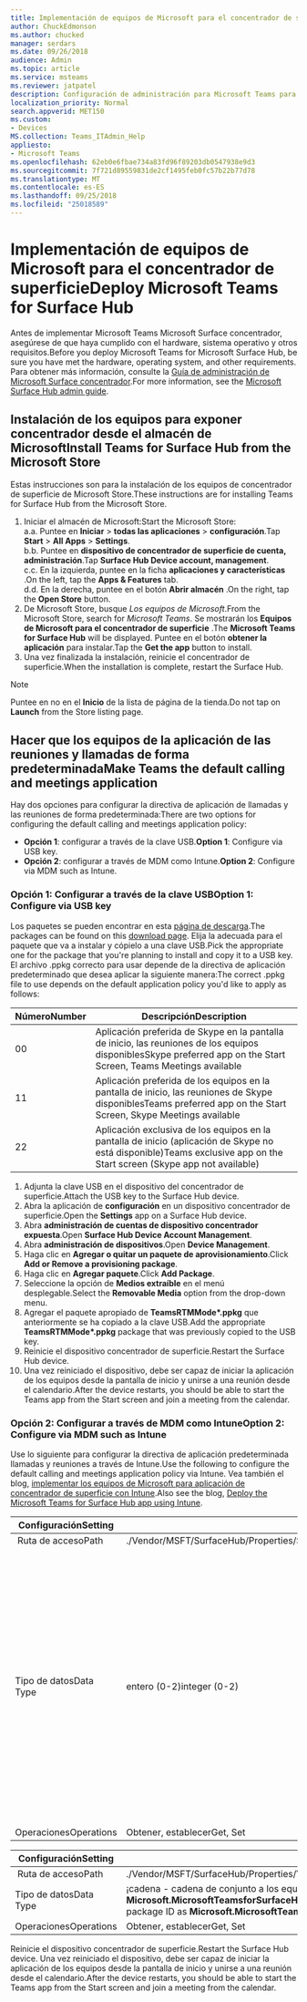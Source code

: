 ```yaml
---
title: Implementación de equipos de Microsoft para el concentrador de superficie
author: ChuckEdmonson
ms.author: chucked
manager: serdars
ms.date: 09/26/2018
audience: Admin
ms.topic: article
ms.service: msteams
ms.reviewer: jatpatel
description: Configuración de administración para Microsoft Teams para concentrador de superficie.
localization_priority: Normal
search.appverid: MET150
ms.custom:
- Devices
MS.collection: Teams_ITAdmin_Help
appliesto:
- Microsoft Teams
ms.openlocfilehash: 62eb0e6fbae734a83fd96f89203db0547938e9d3
ms.sourcegitcommit: 7f721d89559831de2cf1495feb0fc57b22b77d78
ms.translationtype: MT
ms.contentlocale: es-ES
ms.lasthandoff: 09/25/2018
ms.locfileid: "25018589"
---
```

<a name="deploy-microsoft-teams-for-surface-hub"></a><span data-ttu-id="7a9b8-103">Implementación de equipos de Microsoft para el concentrador de superficie</span><span class="sxs-lookup"><span data-stu-id="7a9b8-103">Deploy Microsoft Teams for Surface Hub</span></span>
======================================

<span data-ttu-id="7a9b8-104">Antes de implementar Microsoft Teams Microsoft Surface concentrador, asegúrese de que haya cumplido con el hardware, sistema operativo y otros requisitos.</span><span class="sxs-lookup"><span data-stu-id="7a9b8-104">Before you deploy Microsoft Teams for Microsoft Surface Hub, be sure you have met the hardware, operating system, and other requirements.</span></span> <span data-ttu-id="7a9b8-105">Para obtener más información, consulte la [Guía de administración de Microsoft Surface concentrador](https://docs.microsoft.com/surface-hub/).</span><span class="sxs-lookup"><span data-stu-id="7a9b8-105">For more information, see the [Microsoft Surface Hub admin guide](https://docs.microsoft.com/surface-hub/).</span></span>

## <a name="install-teams-for-surface-hub-from-the-microsoft-store"></a><span data-ttu-id="7a9b8-106">Instalación de los equipos para exponer concentrador desde el almacén de Microsoft</span><span class="sxs-lookup"><span data-stu-id="7a9b8-106">Install Teams for Surface Hub from the Microsoft Store</span></span> 

<span data-ttu-id="7a9b8-107">Estas instrucciones son para la instalación de los equipos de concentrador de superficie de Microsoft Store.</span><span class="sxs-lookup"><span data-stu-id="7a9b8-107">These instructions are for installing Teams for Surface Hub from the Microsoft Store.</span></span> 
 
1. <span data-ttu-id="7a9b8-108">Iniciar el almacén de Microsoft:</span><span class="sxs-lookup"><span data-stu-id="7a9b8-108">Start the Microsoft Store:</span></span><br>
   <span data-ttu-id="7a9b8-109">a.</span><span class="sxs-lookup"><span data-stu-id="7a9b8-109">a.</span></span> <span data-ttu-id="7a9b8-110">Puntee en **Iniciar** > **todas las aplicaciones** > **configuración**.</span><span class="sxs-lookup"><span data-stu-id="7a9b8-110">Tap **Start** > **All Apps** > **Settings**.</span></span><br> <span data-ttu-id="7a9b8-111">b.</span><span class="sxs-lookup"><span data-stu-id="7a9b8-111">b.</span></span> <span data-ttu-id="7a9b8-112">Puntee en **dispositivo de concentrador de superficie de cuenta, administración**.</span><span class="sxs-lookup"><span data-stu-id="7a9b8-112">Tap **Surface Hub Device account, management**.</span></span><br>
   <span data-ttu-id="7a9b8-113">c.</span><span class="sxs-lookup"><span data-stu-id="7a9b8-113">c.</span></span> <span data-ttu-id="7a9b8-114">En la izquierda, puntee en la ficha **aplicaciones y características** .</span><span class="sxs-lookup"><span data-stu-id="7a9b8-114">On the left, tap the **Apps & Features** tab.</span></span><br> <span data-ttu-id="7a9b8-115">d.</span><span class="sxs-lookup"><span data-stu-id="7a9b8-115">d.</span></span> <span data-ttu-id="7a9b8-116">En la derecha, puntee en el botón **Abrir almacén** .</span><span class="sxs-lookup"><span data-stu-id="7a9b8-116">On the right, tap the **Open Store** button.</span></span> 
2. <span data-ttu-id="7a9b8-117">De Microsoft Store, busque *Los equipos de Microsoft*.</span><span class="sxs-lookup"><span data-stu-id="7a9b8-117">From the Microsoft Store, search for *Microsoft Teams*.</span></span> <span data-ttu-id="7a9b8-118">Se mostrarán los **Equipos de Microsoft para el concentrador de superficie** .</span><span class="sxs-lookup"><span data-stu-id="7a9b8-118">The **Microsoft Teams for Surface Hub** will be displayed.</span></span> <span data-ttu-id="7a9b8-119">Puntee en el botón **obtener la aplicación** para instalar.</span><span class="sxs-lookup"><span data-stu-id="7a9b8-119">Tap the **Get the app** button to install.</span></span>  
3. <span data-ttu-id="7a9b8-120">Una vez finalizada la instalación, reinicie el concentrador de superficie.</span><span class="sxs-lookup"><span data-stu-id="7a9b8-120">When the installation is complete, restart the Surface Hub.</span></span> 

> [!NOTE]
> <span data-ttu-id="7a9b8-121">Puntee en no en el **Inicio** de la lista de página de la tienda.</span><span class="sxs-lookup"><span data-stu-id="7a9b8-121">Do not tap on **Launch** from the Store listing page.</span></span>

## <a name="make-teams-the-default-calling-and-meetings-application"></a><span data-ttu-id="7a9b8-122">Hacer que los equipos de la aplicación de las reuniones y llamadas de forma predeterminada</span><span class="sxs-lookup"><span data-stu-id="7a9b8-122">Make Teams the default calling and meetings application</span></span>
 
<span data-ttu-id="7a9b8-123">Hay dos opciones para configurar la directiva de aplicación de llamadas y las reuniones de forma predeterminada:</span><span class="sxs-lookup"><span data-stu-id="7a9b8-123">There are two options for configuring the default calling and meetings application policy:</span></span> 

- <span data-ttu-id="7a9b8-124">**Opción 1**: configurar a través de la clave USB.</span><span class="sxs-lookup"><span data-stu-id="7a9b8-124">**Option 1**: Configure via USB key.</span></span> 
- <span data-ttu-id="7a9b8-125">**Opción 2**: configurar a través de MDM como Intune.</span><span class="sxs-lookup"><span data-stu-id="7a9b8-125">**Option 2**: Configure via MDM such as Intune.</span></span>
 
### <a name="option-1-configure-via-usb-key"></a><span data-ttu-id="7a9b8-126">Opción 1: Configurar a través de la clave USB</span><span class="sxs-lookup"><span data-stu-id="7a9b8-126">Option 1: Configure via USB key</span></span> 
 
<span data-ttu-id="7a9b8-127">Los paquetes se pueden encontrar en esta [página de descarga](https://1drv.ms/f/s!ArcnbnREun0Vnp9Wps9MlWB-UJZw3g).</span><span class="sxs-lookup"><span data-stu-id="7a9b8-127">The packages can be found on this [download page](https://1drv.ms/f/s!ArcnbnREun0Vnp9Wps9MlWB-UJZw3g).</span></span> <span data-ttu-id="7a9b8-128">Elija la adecuada para el paquete que va a instalar y cópielo a una clave USB.</span><span class="sxs-lookup"><span data-stu-id="7a9b8-128">Pick the appropriate one for the package that you're planning to install and copy it to a USB key.</span></span> <span data-ttu-id="7a9b8-129">El archivo .ppkg correcto para usar depende de la directiva de aplicación predeterminado que desea aplicar la siguiente manera:</span><span class="sxs-lookup"><span data-stu-id="7a9b8-129">The correct .ppkg file to use depends on the default application policy you'd like to apply as follows:</span></span> 

|<span data-ttu-id="7a9b8-130">Número</span><span class="sxs-lookup"><span data-stu-id="7a9b8-130">Number</span></span>  |<span data-ttu-id="7a9b8-131">Descripción</span><span class="sxs-lookup"><span data-stu-id="7a9b8-131">Description</span></span>  |
|---------|---------|
|<span data-ttu-id="7a9b8-132">0</span><span class="sxs-lookup"><span data-stu-id="7a9b8-132">0</span></span>     | <span data-ttu-id="7a9b8-133">Aplicación preferida de Skype en la pantalla de inicio, las reuniones de los equipos disponibles</span><span class="sxs-lookup"><span data-stu-id="7a9b8-133">Skype preferred app on the Start Screen, Teams Meetings available</span></span>        |
|<span data-ttu-id="7a9b8-134">1</span><span class="sxs-lookup"><span data-stu-id="7a9b8-134">1</span></span>     | <span data-ttu-id="7a9b8-135">Aplicación preferida de los equipos en la pantalla de inicio, las reuniones de Skype disponibles</span><span class="sxs-lookup"><span data-stu-id="7a9b8-135">Teams preferred app on the Start Screen, Skype Meetings available</span></span>        |
|<span data-ttu-id="7a9b8-136">2</span><span class="sxs-lookup"><span data-stu-id="7a9b8-136">2</span></span>     | <span data-ttu-id="7a9b8-137">Aplicación exclusiva de los equipos en la pantalla de inicio (aplicación de Skype no está disponible)</span><span class="sxs-lookup"><span data-stu-id="7a9b8-137">Teams exclusive app on the Start screen (Skype app not available)</span></span>        |
 
1. <span data-ttu-id="7a9b8-138">Adjunta la clave USB en el dispositivo del concentrador de superficie.</span><span class="sxs-lookup"><span data-stu-id="7a9b8-138">Attach the USB key to the Surface Hub device.</span></span> 
2. <span data-ttu-id="7a9b8-139">Abra la aplicación de **configuración** en un dispositivo concentrador de superficie.</span><span class="sxs-lookup"><span data-stu-id="7a9b8-139">Open the **Settings** app on a Surface Hub device.</span></span> 
3. <span data-ttu-id="7a9b8-140">Abra **administración de cuentas de dispositivo concentrador expuesta**.</span><span class="sxs-lookup"><span data-stu-id="7a9b8-140">Open **Surface Hub Device Account Management**.</span></span>
4. <span data-ttu-id="7a9b8-141">Abra **administración de dispositivos**.</span><span class="sxs-lookup"><span data-stu-id="7a9b8-141">Open **Device Management**.</span></span> 
5. <span data-ttu-id="7a9b8-142">Haga clic en **Agregar o quitar un paquete de aprovisionamiento**.</span><span class="sxs-lookup"><span data-stu-id="7a9b8-142">Click **Add or Remove a provisioning package**.</span></span> 
6. <span data-ttu-id="7a9b8-143">Haga clic en **Agregar paquete**.</span><span class="sxs-lookup"><span data-stu-id="7a9b8-143">Click **Add Package**.</span></span>
7. <span data-ttu-id="7a9b8-144">Seleccione la opción de **Medios extraíble** en el menú desplegable.</span><span class="sxs-lookup"><span data-stu-id="7a9b8-144">Select the **Removable Media** option from the drop-down menu.</span></span> 
8. <span data-ttu-id="7a9b8-145">Agregar el paquete apropiado de **TeamsRTMMode\*.ppkg** que anteriormente se ha copiado a la clave USB.</span><span class="sxs-lookup"><span data-stu-id="7a9b8-145">Add the appropriate **TeamsRTMMode\*.ppkg** package that was previously copied to the USB key.</span></span> 
9. <span data-ttu-id="7a9b8-146">Reinicie el dispositivo concentrador de superficie.</span><span class="sxs-lookup"><span data-stu-id="7a9b8-146">Restart the Surface Hub device.</span></span> 
10. <span data-ttu-id="7a9b8-147">Una vez reiniciado el dispositivo, debe ser capaz de iniciar la aplicación de los equipos desde la pantalla de inicio y unirse a una reunión desde el calendario.</span><span class="sxs-lookup"><span data-stu-id="7a9b8-147">After the device restarts, you should be able to start the Teams app from the Start screen and join a meeting from the calendar.</span></span> 

### <a name="option-2-configure-via-mdm-such-as-intune"></a><span data-ttu-id="7a9b8-148">Opción 2: Configurar a través de MDM como Intune</span><span class="sxs-lookup"><span data-stu-id="7a9b8-148">Option 2: Configure via MDM such as Intune</span></span> 

<span data-ttu-id="7a9b8-149">Use lo siguiente para configurar la directiva de aplicación predeterminada llamadas y reuniones a través de Intune.</span><span class="sxs-lookup"><span data-stu-id="7a9b8-149">Use the following to configure the default calling and meetings application policy via Intune.</span></span> <span data-ttu-id="7a9b8-150">Vea también el blog, [implementar los equipos de Microsoft para aplicación de concentrador de superficie con Intune](https://blogs.technet.microsoft.com/y0av/2018/07/16/97/).</span><span class="sxs-lookup"><span data-stu-id="7a9b8-150">Also see the blog, [Deploy the Microsoft Teams for Surface Hub app using Intune](https://blogs.technet.microsoft.com/y0av/2018/07/16/97/).</span></span>

|<span data-ttu-id="7a9b8-151">Configuración</span><span class="sxs-lookup"><span data-stu-id="7a9b8-151">Setting</span></span>   |<span data-ttu-id="7a9b8-152">Valor</span><span class="sxs-lookup"><span data-stu-id="7a9b8-152">Value</span></span>    |<span data-ttu-id="7a9b8-153">Descripción</span><span class="sxs-lookup"><span data-stu-id="7a9b8-153">Description</span></span>    |
|----------|---------|---------|
|<span data-ttu-id="7a9b8-154"> Ruta de acceso</span><span class="sxs-lookup"><span data-stu-id="7a9b8-154">Path</span></span>      | <span data-ttu-id="7a9b8-155">./Vendor/MSFT/SurfaceHub/Properties/SurfaceHubMeetingMode</span><span class="sxs-lookup"><span data-stu-id="7a9b8-155">./Vendor/MSFT/SurfaceHub/Properties/SurfaceHubMeetingMode</span></span>        |
|<span data-ttu-id="7a9b8-156">Tipo de datos</span><span class="sxs-lookup"><span data-stu-id="7a9b8-156">Data Type</span></span> | <span data-ttu-id="7a9b8-157">entero (0-2)</span><span class="sxs-lookup"><span data-stu-id="7a9b8-157">integer (0-2)</span></span>   |<span data-ttu-id="7a9b8-158">0 - aplicación preferida de Skype en la pantalla de inicio, las reuniones de los equipos disponibles</span><span class="sxs-lookup"><span data-stu-id="7a9b8-158">0 - Skype preferred app on the Start Screen, Teams Meetings available</span></span><br><span data-ttu-id="7a9b8-159">1 - equipos aplicación preferida en la pantalla de inicio, las reuniones de Skype disponibles</span><span class="sxs-lookup"><span data-stu-id="7a9b8-159">1 - Teams preferred app on the Start Screen, Skype Meetings available</span></span><br><span data-ttu-id="7a9b8-160">2 - equipos aplicación exclusivo en la pantalla de inicio (aplicación de Skype no está disponible)</span><span class="sxs-lookup"><span data-stu-id="7a9b8-160">2 - Teams exclusive app on the Start screen (Skype app not available)</span></span> |
|<span data-ttu-id="7a9b8-161">Operaciones</span><span class="sxs-lookup"><span data-stu-id="7a9b8-161">Operations</span></span>| <span data-ttu-id="7a9b8-162">Obtener, establecer</span><span class="sxs-lookup"><span data-stu-id="7a9b8-162">Get, Set</span></span>        |

|<span data-ttu-id="7a9b8-163">Configuración</span><span class="sxs-lookup"><span data-stu-id="7a9b8-163">Setting</span></span>   |<span data-ttu-id="7a9b8-164">Valor</span><span class="sxs-lookup"><span data-stu-id="7a9b8-164">Value</span></span>    |
|----------|---------|
|<span data-ttu-id="7a9b8-165"> Ruta de acceso</span><span class="sxs-lookup"><span data-stu-id="7a9b8-165">Path</span></span>      | <span data-ttu-id="7a9b8-166">./Vendor/MSFT/SurfaceHub/Properties/VtcAppPackageId</span><span class="sxs-lookup"><span data-stu-id="7a9b8-166">./Vendor/MSFT/SurfaceHub/Properties/VtcAppPackageId</span></span>        |
|<span data-ttu-id="7a9b8-167">Tipo de datos</span><span class="sxs-lookup"><span data-stu-id="7a9b8-167">Data Type</span></span> | <span data-ttu-id="7a9b8-168">¡cadena - cadena de conjunto a los equipos el identificador del paquete de aplicación como **Microsoft.MicrosoftTeamsforSurfaceHub_8wekyb3d8bbwe! Los equipos**</span><span class="sxs-lookup"><span data-stu-id="7a9b8-168">string - set string to Teams application package ID as **Microsoft.MicrosoftTeamsforSurfaceHub_8wekyb3d8bbwe!Teams**</span></span> |
|<span data-ttu-id="7a9b8-169">Operaciones</span><span class="sxs-lookup"><span data-stu-id="7a9b8-169">Operations</span></span>| <span data-ttu-id="7a9b8-170">Obtener, establecer</span><span class="sxs-lookup"><span data-stu-id="7a9b8-170">Get, Set</span></span>        |

<span data-ttu-id="7a9b8-171">Reinicie el dispositivo concentrador de superficie.</span><span class="sxs-lookup"><span data-stu-id="7a9b8-171">Restart the Surface Hub device.</span></span> <span data-ttu-id="7a9b8-172">Una vez reiniciado el dispositivo, debe ser capaz de iniciar la aplicación de los equipos desde la pantalla de inicio y unirse a una reunión desde el calendario.</span><span class="sxs-lookup"><span data-stu-id="7a9b8-172">After the device restarts, you should be able to start the Teams app from the Start screen and join a meeting from the calendar.</span></span>

